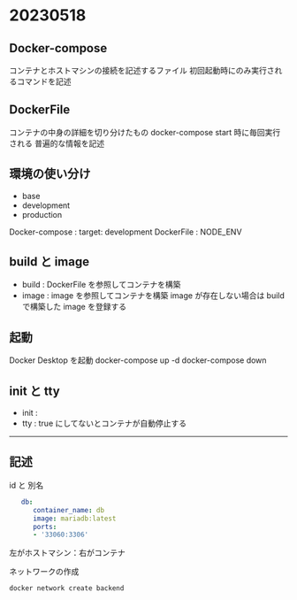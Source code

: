 
# 20230518

## Docker-compose
コンテナとホストマシンの接続を記述するファイル
初回起動時にのみ実行されるコマンドを記述

## DockerFile
コンテナの中身の詳細を切り分けたもの
docker-compose start 時に毎回実行される
普遍的な情報を記述


## 環境の使い分け

* base
* development
* production

Docker-compose : target: development
DockerFile : NODE_ENV


## build と image
* build : DockerFile を参照してコンテナを構築
* image : image を参照してコンテナを構築
   image が存在しない場合は build で構築した image を登録する


## 起動
Docker Desktop を起動
docker-compose up -d
docker-compose down


## init と tty
* init : 
* tty : true にしてないとコンテナが自動停止する


***

## 記述
id と 別名
```yml
   db:
      container_name: db
      image: mariadb:latest
      ports:
      - '33060:3306'
```
左がホストマシン：右がコンテナ

ネットワークの作成
```sh
docker network create backend
```
